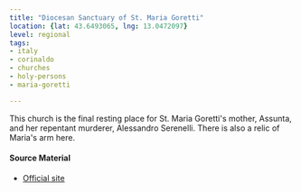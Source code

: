 ```yaml
---
title: "Diocesan Sanctuary of St. Maria Goretti"
location: {lat: 43.6493065, lng: 13.0472097}
level: regional
tags:
- italy
- corinaldo
- churches
- holy-persons
- maria-goretti

---
```



This church is the final resting place for St. Maria Goretti's mother, Assunta, and her repentant murderer, Alessandro Serenelli.  There is also a relic of Maria's arm here.

#### Source Material

* [Official site](https://www.santamariagoretti.it/home/)





